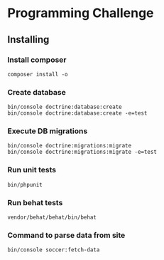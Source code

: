 Programming Challenge
===

## Installing

### Install composer
    composer install -o
    
### Create database
    bin/console doctrine:database:create
    bin/console doctrine:database:create -e=test
    
### Execute DB migrations
    bin/console doctrine:migrations:migrate
    bin/console doctrine:migrations:migrate -e=test
    
### Run unit tests
    bin/phpunit
    
### Run behat tests
    vendor/behat/behat/bin/behat
    
### Command to parse data from site
    bin/console soccer:fetch-data